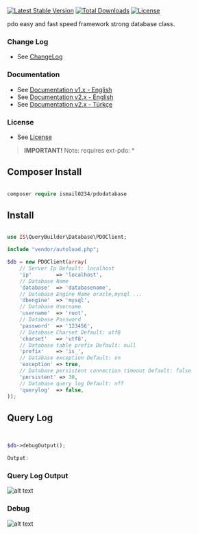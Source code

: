 [![Latest Stable Version](https://poser.pugx.org/ismail0234/pdodatabase/v/stable)](https://packagist.org/packages/ismail0234/pdodatabase)
[![Total Downloads](https://poser.pugx.org/ismail0234/pdodatabase/downloads)](https://packagist.org/packages/ismail0234/pdodatabase)
[![License](https://poser.pugx.org/ismail0234/pdodatabase/license)](https://packagist.org/packages/ismail0234/pdodatabase)

pdo easy and fast speed framework strong database class.


### Change Log
- See [ChangeLog](https://github.com/ismail0234/pdodatabase/blob/master/CHANGELOG.md)

### Documentation
- See [Documentation v1.x - English](https://github.com/ismail0234/pdodatabase/blob/master/docs/README_v1.x.md)
- See [Documentation v2.x - English](https://github.com/ismail0234/pdodatabase/blob/master/docs/README_v2.x.md)
- See [Documentation v2.x - Türkçe](https://github.com/ismail0234/pdodatabase/blob/master/docs/README_v2.x_TR.md)

### License
- See [License](https://github.com/ismail0234/pdodatabase/blob/master/LICENSE)


> **IMPORTANT!**  Note: requires ext-pdo: *



## Composer Install

```php

composer require ismail0234/pdodatabase

```

## Install

```php

use IS\QueryBuilder\Database\PDOClient;

include "vendor/autoload.php";

$db = new PDOClient(array(
	// Server Ip Default: localhost
	'ip'        => 'localhost',
	// Database Name
	'database'  => 'databasename',
	// Database Engine Name oracle,mysql ...
	'dbengine'  => 'mysql',
	// Database Username
	'username'  => 'root',
	// Database Password
	'password'  => '123456',
	// Database Charset Default: utf8
	'charset'   => 'utf8',
	// Database table prefix Default: null
	'prefix'    => 'is_',
	// Database exception Default: on
	'exception' => true,
	// Database persistent connection timeout Default: false
	'persistent' => 30,
	// Database query log Default: off
	'querylog'  => false,
));

```

## Query Log
```php


$db->debugOutput();

Output:
```

### Query Log Output 

![alt text](https://i.imgur.com/gUypSkn.png)


### Debug

![alt text](http://i.imgur.com/vldGpuK.png)
